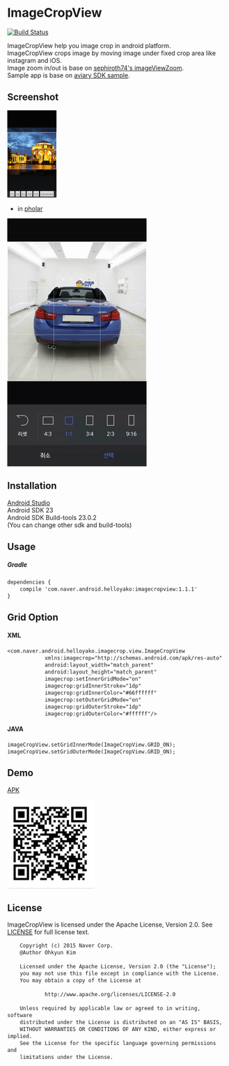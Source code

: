 # ImageCropView
[![Build Status](https://travis-ci.org/naver/android-imagecropview.svg?branch=master)](https://travis-ci.org/naver/android-imagecropview)  

ImageCropView help you image crop in android platform.  
ImageCropView crops image by moving image under fixed crop area like instagram and iOS.  
Image zoom in/out is base on [sephiroth74's imageViewZoom](https://github.com/sephiroth74/ImageViewZoom).  
Sample app is base on [aviary SDK sample](https://developers.aviary.com).

## Screenshot
![screenshot](doc/img/screenshot.png)

- in [pholar](https://play.google.com/store/apps/details?id=com.naver.android.pholar)

![screenshot](doc/img/pholar.gif)
## Installation
[Android Studio](http://developer.android.com/sdk/index.html)  
Android SDK 23  
Android SDK Build-tools 23.0.2  
(You can change other sdk and build-tools)  

## Usage
##### Gradle
	dependencies {
	    compile 'com.naver.android.helloyako:imagecropview:1.1.1'
	}
	
## Grid Option
#### XML
    <com.naver.android.helloyako.imagecrop.view.ImageCropView
                xmlns:imagecrop="http://schemas.android.com/apk/res-auto"
                android:layout_width="match_parent"
                android:layout_height="match_parent"
                imagecrop:setInnerGridMode="on"
                imagecrop:gridInnerStroke="1dp"
                imagecrop:gridInnerColor="#66ffffff"
                imagecrop:setOuterGridMode="on"
                imagecrop:gridOuterStroke="1dp"
                imagecrop:gridOuterColor="#ffffff"/>

#### JAVA
    imageCropView.setGridInnerMode(ImageCropView.GRID_ON);
    imageCropView.setGridOuterMode(ImageCropView.GRID_ON);
                


## Demo
[APK](https://github.com/naver/android-imagecropview/raw/master/apk/app-release.apk)  

![qrcode](doc/img/apk_qrcode.png)

## License
ImageCropView is licensed under the Apache License, Version 2.0.
See [LICENSE](LICENSE.txt) for full license text.

        Copyright (c) 2015 Naver Corp.
        @Author Ohkyun Kim

        Licensed under the Apache License, Version 2.0 (the "License");
        you may not use this file except in compliance with the License.
        You may obtain a copy of the License at

                http://www.apache.org/licenses/LICENSE-2.0

        Unless required by applicable law or agreed to in writing, software
        distributed under the License is distributed on an "AS IS" BASIS,
        WITHOUT WARRANTIES OR CONDITIONS OF ANY KIND, either express or implied.
        See the License for the specific language governing permissions and
        limitations under the License.
